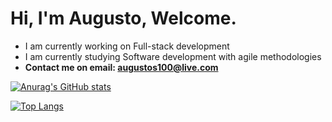# Hi, I'm Augusto, Welcome. 

- I am currently working on Full-stack development 
- I am currently studying Software development with agile methodologies
- <b> Contact me on email: augustos100@live.com </b>

[![Anurag's GitHub stats](https://github-readme-stats.vercel.app/api?username=augustosv&show_icons=true&theme=tokyonight)](https://github.com/anuraghazra/github-readme-stats)

[![Top Langs](https://github-readme-stats.vercel.app/api/top-langs/?username=anuraghazra&layout=compact&theme=tokyonight)](https://github.com/anuraghazra/github-readme-stats)
